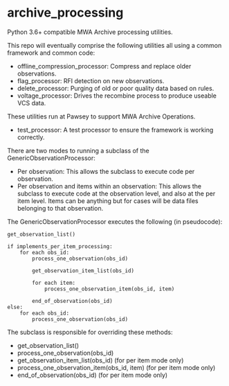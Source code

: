 # archive_processing
Python 3.6+ compatible MWA Archive processing utilities.

This repo will eventually comprise the following utilities all using a common framework and common code:
* offline_compression_processor: Compress and replace older observations.
* flag_processor: RFI detection on new observations.
* delete_processor: Purging of old or poor quality data based on rules.
* voltage_processor: Drives the recombine process to produce useable VCS data.

These utilities run at Pawsey to support MWA Archive Operations.

* test_processor: A test processor to ensure the framework is working correctly.

There are two modes to running a subclass of the GenericObservationProcessor:
* Per observation: This allows the subclass to execute code per observation.
* Per observation and items within an observation: This allows the subclass to execute code at the observation level, and also at the per item level. Items can be anything but for cases will be data files belonging to that observation.

The GenericObservationProcessor executes the following (in pseudocode):

```
get_observation_list()

if implements_per_item_processing:
    for each obs_id:
        process_one_observation(obs_id)
        
        get_observation_item_list(obs_id)
        
        for each item:
            process_one_observation_item(obs_id, item)
        
        end_of_observation(obs_id)
else:
    for each obs_id:
        process_one_observation(obs_id)
```

The subclass is responsible for overriding these methods:
* get_observation_list()
* process_one_observation(obs_id)
* get_observation_item_list(obs_id) (for per item mode only)
* process_one_observation_item(obs_id, item) (for per item mode only)
* end_of_observation(obs_id) (for per item mode only)